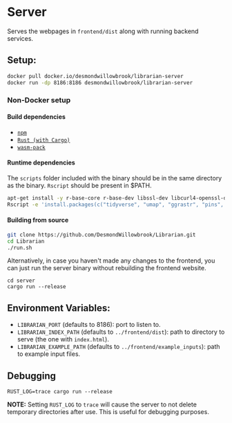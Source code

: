 # Server
Serves the webpages in `frontend/dist` along with running backend services.

## Setup:

```bash
docker pull docker.io/desmondwillowbrook/librarian-server
docker run -dp 8186:8186 desmondwillowbrook/librarian-server
```

### Non-Docker setup

#### Build dependencies
- [`npm`](https://www.npmjs.com/get-npm)
- [`Rust (with Cargo)`](https://www.rust-lang.org/) 
- [`wasm-pack`](https://rustwasm.github.io/wasm-pack/installer/)

#### Runtime dependencies
The `scripts` folder included with the binary should be in the same directory as the binary. `Rscript` should be present in $PATH.

```bash
apt-get install -y r-base-core r-base-dev libssl-dev libcurl4-openssl-dev libxml2-dev
Rscript -e 'install.packages(c("tidyverse", "umap", "ggrastr", "pins", "rmarkdown"))'
```

#### Building from source

```bash
git clone https://github.com/DesmondWillowbrook/Librarian.git
cd Librarian
./run.sh
```

Alternatively, in case you haven't made any changes to the frontend, you can just run the server binary without rebuilding the frontend website.

```
cd server
cargo run --release
```

## Environment Variables:
- `LIBRARIAN_PORT` (defaults to 8186): port to listen to.
- `LIBRARIAN_INDEX_PATH` (defaults to `../frontend/dist`): path to directory to serve (the one with `index.html`).
- `LIBRARIAN_EXAMPLE_PATH` (defaults to `../frontend/example_inputs`): path to example input files.

## Debugging
```
RUST_LOG=trace cargo run --release
```

**NOTE:** Setting `RUST_LOG` to `trace` will cause the server to not delete temporary directories after use. This is useful for debugging purposes.